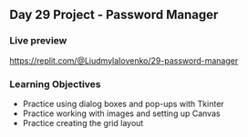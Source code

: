 ## Day 29 Project - Password Manager

### Live preview
https://replit.com/@LiudmylaIovenko/29-password-manager

### Learning Objectives
* Practice using dialog boxes and pop-ups with Tkinter
* Practice working with images and setting up Canvas
* Practice creating the grid layout

